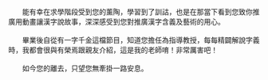 <!--我用漢字記錄你的故事--!>

　　能有幸在求學階段受到您的薰陶，學習到了訓詁，也是在那當下看到您致你推廣用動畫讓漢字說故事，深深感受到您對推廣漢字含義及藝術的用心。<br><br>
  
　　畢業後自從有一字千金這檔節目，知道您擔任為指導教授，每每精闢解說字義時，我都會很與有榮焉跟親友介紹，這是我的老師唷！非常厲害吧！<br><br>
  
　　如今您的離去，只望您無牽掛一路安息。
